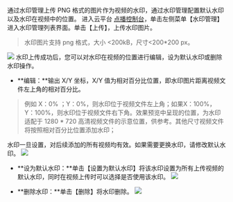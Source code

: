 通过水印管理上传 PNG 格式的图片作为视频的水印，通过水印管理配置默认水印以及水印在视频中的位置。
进入云平台 [点播控制台](http://console.tcecqpoc.fsphere.cn/video)，单击左侧菜单【水印管理】进入水印管理列表界面。单击【上传】，上传水印图片。
>水印图片支持 png 格式，大小 <200kB，尺寸<200*200 px。

![](http://imgcache.tcecqpoc.fsphere.cn/image/mc.qcloudimg.com/static/img/e6f9073a0185e9cf6ac3f0bcf19b8af4/image.png)
水印上传成功后，您可以对水印在视频的位置进行编辑，设为默认水印或删除水印操作。
- **编辑：**输出 X/Y 坐标，X/Y 值为相对百分比位置，即水印图片距离视频文件左上角的相对百分比。
>例如 X：0% ；Y：0%，则水印位于视频文件左上角；如果X：100%，Y：100%，则水印位于视频文件右下角。效果预览中呈现的位置，为水印适配于 1280 * 720 高清视频文件的示意位置，供参考。其他尺寸视频文件将按照相对百分比位置添加水印；

水印一旦设置，对后续添加的所有视频均有效。如果需要更换水印，请修改默认水印。
![](http://imgcache.tcecqpoc.fsphere.cn/image/mc.qcloudimg.com/static/img/edfea688d7ad2d672e53ca64a11a4786/image.png)
- **设为默认水印：**单击【设置为默认水印】将该水印设置为所有上传视频的默认水印，同时在视频上传时可以选择是否使用该水印。
![](http://imgcache.tcecqpoc.fsphere.cn/image/mc.qcloudimg.com/static/img/f515193a9f675ce6d65f5eb5fae51094/image.png)

- **删除水印：**单击【删除】将水印删除。
![](http://imgcache.tcecqpoc.fsphere.cn/image/mc.qcloudimg.com/static/img/6f8b29ff6e95a5d55c00b6967453e10d/image.png)

